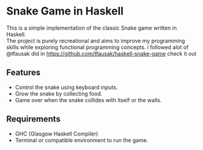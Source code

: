 # Snake Game in Haskell

This is a simple implementation of the classic Snake game written in Haskell.  
The project is purely recreational and aims to improve my programming skills while exploring functional programming concepts.
i followed alot of @tfausak did in  https://github.com/tfausak/haskell-snake-game check it out
## Features
- Control the snake using keyboard inputs.
- Grow the snake by collecting food.
- Game over when the snake collides with itself or the walls.

## Requirements
- GHC (Glasgow Haskell Compiler)
- Terminal or compatible environment to run the game.
